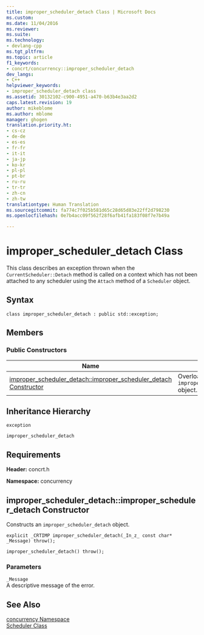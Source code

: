 ```yaml
---
title: improper_scheduler_detach Class | Microsoft Docs
ms.custom: 
ms.date: 11/04/2016
ms.reviewer: 
ms.suite: 
ms.technology:
- devlang-cpp
ms.tgt_pltfrm: 
ms.topic: article
f1_keywords:
- concrt/concurrency::improper_scheduler_detach
dev_langs:
- C++
helpviewer_keywords:
- improper_scheduler_detach class
ms.assetid: 30132102-c900-4951-a470-b63b4e3aa2d2
caps.latest.revision: 19
author: mikeblome
ms.author: mblome
manager: ghogen
translation.priority.ht:
- cs-cz
- de-de
- es-es
- fr-fr
- it-it
- ja-jp
- ko-kr
- pl-pl
- pt-br
- ru-ru
- tr-tr
- zh-cn
- zh-tw
translationtype: Human Translation
ms.sourcegitcommit: fa774c7f025b581d65c28d65d83e22ff2d798230
ms.openlocfilehash: 0e7b4acc09f562f28f6afb41fa183f08f7e7b49a

---
```

# improper_scheduler_detach Class
This class describes an exception thrown when the `CurrentScheduler::Detach` method is called on a context which has not been attached to any scheduler using the `Attach` method of a `Scheduler` object.  
  
## Syntax  
  
```
class improper_scheduler_detach : public std::exception;
```  
  
## Members  
  
### Public Constructors  
  
|Name|Description|  
|----------|-----------------|  
|[improper_scheduler_detach::improper_scheduler_detach Constructor](#ctor)|Overloaded. Constructs an `improper_scheduler_detach` object.|  
  
## Inheritance Hierarchy  
 `exception`  
  
 `improper_scheduler_detach`  
  
## Requirements  
 **Header:** concrt.h  
  
 **Namespace:** concurrency  
  
##  <a name="ctor"></a>  improper_scheduler_detach::improper_scheduler_detach Constructor  
 Constructs an `improper_scheduler_detach` object.  
  
```
explicit _CRTIMP improper_scheduler_detach(_In_z_ const char* _Message) throw();

improper_scheduler_detach() throw();
```  
  
### Parameters  
 `_Message`  
 A descriptive message of the error.  
  
## See Also  
 [concurrency Namespace](concurrency-namespace.md)   
 [Scheduler Class](scheduler-class.md)



<!--HONumber=Jan17_HO2-->


